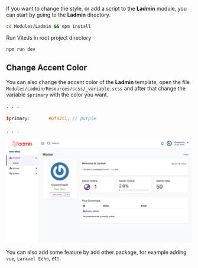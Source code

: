 If you want to change the style, or add a script to the **Ladmin** module, you can start by going to the **Ladmin** directory.

```bash
cd Modules/Ladmin && npm install
```

Run ViteJs in root project directory
```bash
npm run dev
```

## Change Accent Color

You can also change the accent color of the **Ladmin** template, open the file `Modules/Ladmin/Resources/scss/_variable.scss` and after that change the variable `$primary` with the color you want.
```scss
. . .

$primary:       #6f42c1; // purple

. . .
```

![Green Dashboard](https://raw.githubusercontent.com/hexters/assets/main/ladmin/v3/captures/home-purple.png)

You can also add some feature by add other package, for example adding `vue`, `Laravel Echo`, etc.